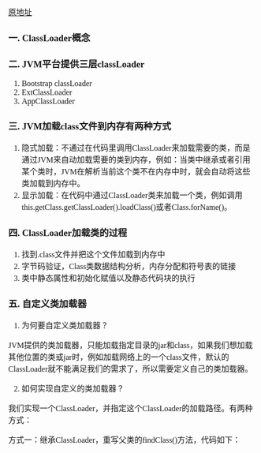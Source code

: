<font face="SimSun" size=3>

[原地址](https://www.cnblogs.com/xujian2014/p/5551153.html)

### 一. ClassLoader概念

### 二. JVM平台提供三层classLoader

1. Bootstrap classLoader
2. ExtClassLoader
3. AppClassLoader

### 三. JVM加载class文件到内存有两种方式

1. 隐式加载：不通过在代码里调用ClassLoader来加载需要的类，而是通过JVM来自动加载需要的类到内存，例如：当类中继承或者引用某个类时，JVM在解析当前这个类不在内存中时，就会自动将这些类加载到内存中。
2. 显示加载：在代码中通过ClassLoader类来加载一个类，例如调用this.getClass.getClassLoader().loadClass()或者Class.forName()。

### 四. ClassLoader加载类的过程

1. 找到.class文件并把这个文件加载到内存中
2. 字节码验证，Class类数据结构分析，内存分配和符号表的链接
3. 类中静态属性和初始化赋值以及静态代码块的执行

### 五. 自定义类加载器

1. 为何要自定义类加载器？

JVM提供的类加载器，只能加载指定目录的jar和class，如果我们想加载其他位置的类或jar时，例如加载网络上的一个class文件，默认的ClassLoader就不能满足我们的需求了，所以需要定义自己的类加载器。 

2. 如何实现自定义的类加载器？

我们实现一个ClassLoader，并指定这个ClassLoader的加载路径。有两种方式：

方式一：继承ClassLoader，重写父类的findClass()方法，代码如下：


</font>